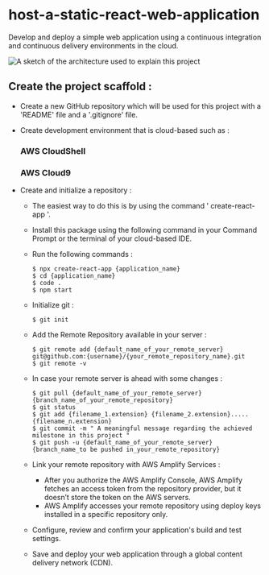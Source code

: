# host-a-static-react-web-application
Develop and deploy a simple web application using a continuous integration and continuous delivery environments in the cloud.

![A sketch of the architecture used to explain this project](https://user-images.githubusercontent.com/121564302/211456534-692c8920-60d5-41bb-9a6e-8bc2938f11ee.png)

## Create the project scaffold :

  * Create a new GitHub repository which will be used for this project with a 'README' file and a '.gitignore' file.

  * Create development environment that is cloud-based such as : 
      ### AWS CloudShell
      ### AWS Cloud9
      
  * Create and initialize a repository :
      - The easiest way to do this is by using the command ' create-react-app '. 
      - Install this package using the following command in your Command Prompt or the terminal of your cloud-based IDE.
      - Run the following commands :
      
            $ npx create-react-app {application_name}
            $ cd {application_name}
            $ code .
            $ npm start
        
      - Initialize git :
        
            $ git init
        
      - Add the Remote Repository available in your server :
      
            $ git remote add {default_name_of_your_remote_server} git@github.com:{username}/{your_remote_repository_name}.git
            $ git remote -v
        
      - In case your remote server is ahead with some changes :
      
            $ git pull {default_name_of_your_remote_server} {branch_name_of_your_remote_repository}
            $ git status
            $ git add {filename_1.extension} {filename_2.extension}.....{filename_n.extension}
            $ git commit -m " A meaningful message regarding the achieved milestone in this project "
            $ git push -u {default_name_of_your_remote_server} {branch_name_to be pushed in_your_remote_repository}
        
     * Link your remote repository with AWS Amplify Services :
     
        - After you authorize the AWS Amplify Console, AWS Amplify fetches an access token from the repository provider, but it doesn’t store the token on the AWS               servers.             
        - AWS Amplify accesses your remote repository using deploy keys installed in a specific repository only.
        
     * Configure, review and confirm your application's build and test settings. 
     
     * Save and deploy your web application through a global content delivery network (CDN).
 

